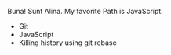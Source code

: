 Buna! Sunt Alina.
My favorite Path is JavaScript.
* Git
* JavaScript
* Killing history using git rebase

